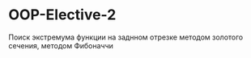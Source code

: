 # OOP-Elective-2

Поиск экстремума функции на заднном отрезке методом золотого сечения, методом Фибоначчи
